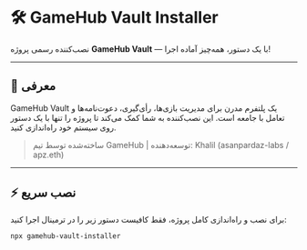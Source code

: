 # 🛠️ GameHub Vault Installer

نصب‌کننده رسمی پروژه **GameHub Vault** — با یک دستور، همه‌چیز آماده اجرا!

---

## 🚀 معرفی

GameHub Vault یک پلتفرم مدرن برای مدیریت بازی‌ها، رأی‌گیری، دعوت‌نامه‌ها و تعامل با جامعه است. این نصب‌کننده به شما کمک می‌کند تا پروژه را تنها با یک دستور روی سیستم خود راه‌اندازی کنید.

> ساخته‌شده توسط تیم GameHub | توسعه‌دهنده: Khalil (asanpardaz-labs / apz.eth)

---

## ⚡ نصب سریع

برای نصب و راه‌اندازی کامل پروژه، فقط کافیست دستور زیر را در ترمینال اجرا کنید:

```bash
npx gamehub-vault-installer